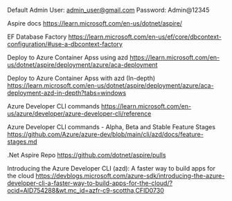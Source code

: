 Default Admin User: admin_user@gmail.com
Password: Admin@12345

Aspire docs
https://learn.microsoft.com/en-us/dotnet/aspire/

EF Database Factory
https://learn.microsoft.com/en-us/ef/core/dbcontext-configuration/#use-a-dbcontext-factory

Deploy to Azure Container Apss using azd
https://learn.microsoft.com/en-us/dotnet/aspire/deployment/azure/aca-deployment

Deploy to Azure Container Apss with azd (In-depth)
https://learn.microsoft.com/en-us/dotnet/aspire/deployment/azure/aca-deployment-azd-in-depth?tabs=windows

Azure Developer CLI commands
https://learn.microsoft.com/en-us/azure/developer/azure-developer-cli/reference

Azure Developer CLI commands - Alpha, Beta and Stable Feature Stages
https://github.com/Azure/azure-dev/blob/main/cli/azd/docs/feature-stages.md

.Net Aspire Repo
https://github.com/dotnet/aspire/pulls

Introducing the Azure Developer CLI (azd): A faster way to build apps for the cloud
https://devblogs.microsoft.com/azure-sdk/introducing-the-azure-developer-cli-a-faster-way-to-build-apps-for-the-cloud/?ocid=AID754288&wt.mc_id=azfr-c9-scottha,CFID0730

